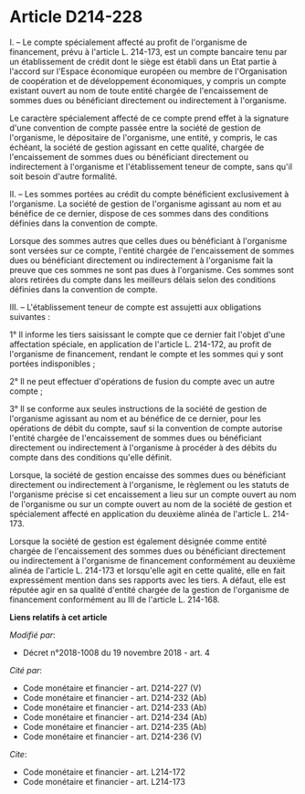 # Article D214-228

I. – Le compte spécialement affecté au profit de l'organisme de financement, prévu à l'article L. 214-173, est un compte
bancaire tenu par un établissement de crédit dont le siège est établi dans un Etat partie à l'accord sur l'Espace économique
européen ou membre de l'Organisation de coopération et de développement économiques, y compris un compte existant ouvert au
nom de toute entité chargée de l'encaissement de sommes dues ou bénéficiant directement ou indirectement à l'organisme.

Le caractère spécialement affecté de ce compte prend effet à la signature d'une convention de compte passée entre la société
de gestion de l'organisme, le dépositaire de l'organisme, une entité, y compris, le cas échéant, la société de gestion
agissant en cette qualité, chargée de l'encaissement de sommes dues ou bénéficiant directement ou indirectement à l'organisme
et l'établissement teneur de compte, sans qu'il soit besoin d'autre formalité.

II. – Les sommes portées au crédit du compte bénéficient exclusivement à l'organisme. La société de gestion de l'organisme
agissant au nom et au bénéfice de ce dernier, dispose de ces sommes dans des conditions définies dans la convention de
compte.

Lorsque des sommes autres que celles dues ou bénéficiant à l'organisme sont versées sur ce compte, l'entité chargée de
l'encaissement de sommes dues ou bénéficiant directement ou indirectement à l'organisme fait la preuve que ces sommes ne sont
pas dues à l'organisme. Ces sommes sont alors retirées du compte dans les meilleurs délais selon des conditions définies dans
la convention de compte.

III. – L'établissement teneur de compte est assujetti aux obligations suivantes :

1° Il informe les tiers saisissant le compte que ce dernier fait l'objet d'une affectation spéciale, en application de
l'article L. 214-172, au profit de l'organisme de financement, rendant le compte et les sommes qui y sont portées
indisponibles ;

2° Il ne peut effectuer d'opérations de fusion du compte avec un autre compte ;

3° Il se conforme aux seules instructions de la société de gestion de l'organisme agissant au nom et au bénéfice de ce
dernier, pour les opérations de débit du compte, sauf si la convention de compte autorise l'entité chargée de l'encaissement
de sommes dues ou bénéficiant directement ou indirectement à l'organisme à procéder à des débits du compte dans des
conditions qu'elle définit.

Lorsque, la société de gestion encaisse des sommes dues ou bénéficiant directement ou indirectement à l'organisme, le
règlement ou les statuts de l'organisme précise si cet encaissement a lieu sur un compte ouvert au nom de l'organisme ou sur
un compte ouvert au nom de la société de gestion et spécialement affecté en application du deuxième alinéa de l'article L.
214-173.

Lorsque la société de gestion est également désignée comme entité chargée de l'encaissement des sommes dues ou bénéficiant
directement ou indirectement à l'organisme de financement conformément au deuxième alinéa de l'article L. 214-173 et
lorsqu'elle agit en cette qualité, elle en fait expressément mention dans ses rapports avec les tiers. A défaut, elle est
réputée agir en sa qualité d'entité chargée de la gestion de l'organisme de financement conformément au III de l'article L.
214-168.

**Liens relatifs à cet article**

_Modifié par_:

  - Décret n°2018-1008 du 19 novembre 2018 - art. 4

_Cité par_:

  - Code monétaire et financier - art. D214-227 (V)
  - Code monétaire et financier - art. D214-232 (Ab)
  - Code monétaire et financier - art. D214-233 (Ab)
  - Code monétaire et financier - art. D214-234 (Ab)
  - Code monétaire et financier - art. D214-235 (Ab)
  - Code monétaire et financier - art. D214-236 (V)

_Cite_:

  - Code monétaire et financier - art. L214-172
  - Code monétaire et financier - art. L214-173
